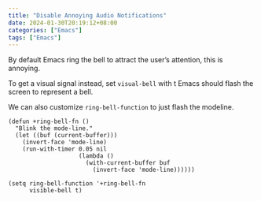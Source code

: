 ```yaml
---
title: "Disable Annoying Audio Notifications"
date: 2024-01-30T20:19:12+08:00
categories: ["Emacs"]
tags: ["Emacs"]
---
```


By default Emacs ring the bell to attract the user’s attention, this is annoying.
<!--more-->

To get a visual signal instead, set `visual-bell` with t Emacs should flash the screen to represent a bell.

We can also customize `ring-bell-function` to just flash the modeline.

```emacs-lisp
(defun +ring-bell-fn ()
  "Blink the mode-line."
  (let ((buf (current-buffer)))
    (invert-face 'mode-line)
    (run-with-timer 0.05 nil
                    (lambda ()
                      (with-current-buffer buf
                        (invert-face 'mode-line))))))

(setq ring-bell-function '+ring-bell-fn
      visible-bell t)
```
